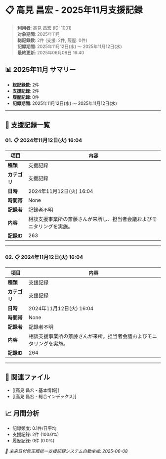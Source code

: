 # 📋 高見 昌宏 - 2025年11月支援記録

> **利用者**: 高見 昌宏 (ID: 1001)  
> **対象期間**: 2025年11月  
> **総記録数**: 2件 (支援: 2件, 履歴: 0件)  
> **記録期間**: 2025年11月12日(水) ～ 2025年11月12日(水)  
> **最終更新**: 2025年06月08日 16:40

## 📊 2025年11月 サマリー
- **総記録数**: 2件
- **支援記録**: 2件
- **履歴記録**: 0件
- **記録期間**: 2025年11月12日(水) ～ 2025年11月12日(水)

---

## 📝 支援記録一覧

### 01. 📋 2024年11月12日(火) 16:04

| 項目 | 内容 |
|------|------|
| **種類** | 支援記録 |
| **カテゴリ** | 支援記録 |
| **日時** | 2024年11月12日(火) 16:04 |
| **時間帯** | None |
| **記録者** | 記録者不明 |
| **内容** | 相談支援事業所の斎藤さんが来所し、担当者会議およびモニタリングを実施。 |
| **記録ID** | 263 |

---

### 02. 📋 2024年11月12日(火) 16:04

| 項目 | 内容 |
|------|------|
| **種類** | 支援記録 |
| **カテゴリ** | 支援記録 |
| **日時** | 2024年11月12日(火) 16:04 |
| **時間帯** | None |
| **記録者** | 記録者不明 |
| **内容** | 相談支援事業所の斎藤さんが来所。担当者会議およびモニタリングを実施。 |
| **記録ID** | 264 |

---

## 🔗 関連ファイル
- [[高見 昌宏 - 基本情報]]
- [[高見 昌宏 - 総合インデックス]]

## 📈 月間分析
- 記録頻度: 0.1件/日平均
- 支援記録: 2件 (100.0%)
- 履歴記録: 0件 (0.0%)

*🔄 未来日付修正版統一支援記録システム自動生成: 2025-06-08*